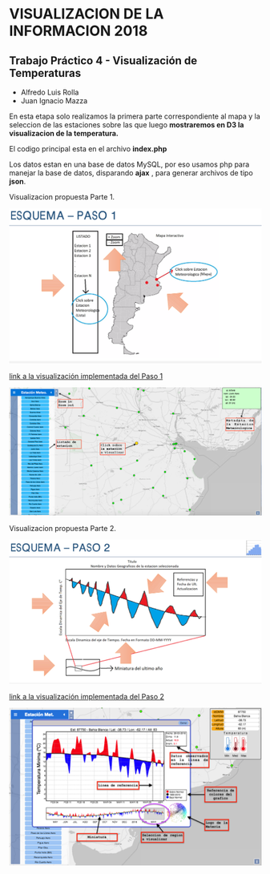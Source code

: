 
# VISUALIZACION DE LA INFORMACION 2018
## Trabajo Práctico 4 - Visualización de Temperaturas 
* Alfredo Luis Rolla 
* Juan Ignacio Mazza 

En esta etapa solo realizamos la primera parte correspondiente al mapa y la seleccion de las estaciones sobre las que luego **mostraremos en D3 la visualizacion de la temperatura.**

El codigo principal esta en el archivo **index.php**

Los datos estan en una base de datos MySQL, por eso usamos php para manejar la base de datos, disparando **ajax** , para generar archivos de tipo **json**.

Visualizacion propuesta Parte 1.

![](img/Paso_1.png?raw=true)

[link a la visualización implementada del Paso 1](http://ciclon.cima.fcen.uba.ar/Visu2018/)

![](img/Implementacion_Parte_1.png?raw=true)

Visualizacion propuesta Parte 2.

![](img/Paso_2.png?raw=true)

[link a la visualización implementada del Paso 2](http://ciclon.cima.fcen.uba.ar/Visu2018/)

![](img/Implementacion_Parte_2.png?raw=true)
